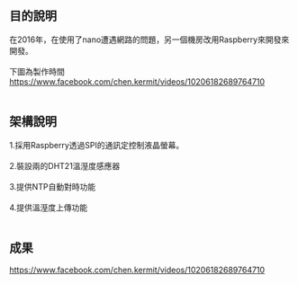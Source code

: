 ## 目的說明
在2016年，在使用了nano遭遇網路的問題，另一個機房改用Raspberry來開發來開發。</br></br>
下圖為製作時間</br>
https://www.facebook.com/chen.kermit/videos/10206182689764710</br></br>
## 架構說明
1.採用Raspberry透過SPI的通訊定控制液晶螢幕。</br></br>
2.裝設兩的DHT21溫溼度感應器</br></br>
3.提供NTP自動對時功能</br></br>
4.提供溫溼度上傳功能</br></br>



## 成果
https://www.facebook.com/chen.kermit/videos/10206182689764710
